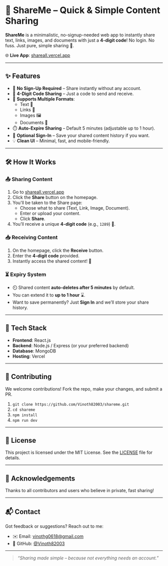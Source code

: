 # 🚀 ShareMe – Quick & Simple Content Sharing

**ShareMe** is a minimalistic, no-signup-needed web app to instantly share text, links, images, and documents with just a **4-digit code**! No login. No fuss. Just pure, simple sharing 🔄.

🌐 **Live App**: [shareall.vercel.app](https://shareall.vercel.app)

---

## ✨ Features

- 🔐 **No Sign-Up Required** – Share instantly without any account.
- 🔢 **4-Digit Code Sharing** – Just a code to send and receive.
- 📎 **Supports Multiple Formats**:
  - Text 📝
  - Links 🔗
  - Images 🖼️
  - Documents 📄
- ⏱️ **Auto-Expire Sharing** – Default 5 minutes (adjustable up to 1 hour).
- 👤 **Optional Sign-In** – Save your shared content history if you want.
- 💡 **Clean UI** – Minimal, fast, and mobile-friendly.

---

## 🛠️ How It Works

### 📤 Sharing Content

1. Go to [shareall.vercel.app](https://shareall.vercel.app/)
2. Click the **Share** button on the homepage.
3. You'll be taken to the Share page:
   - Choose what to share (Text, Link, Image, Document).
   - Enter or upload your content.
   - Click **Share**.
4. You’ll receive a unique **4-digit code** (e.g., `1289`) 🔐.

### 📥 Receiving Content

1. On the homepage, click the **Receive** button.
2. Enter the **4-digit code** provided.
3. Instantly access the shared content! 🎉

### ⏳ Expiry System

- ⏲️ Shared content **auto-deletes after 5 minutes** by default.
- You can extend it to **up to 1 hour** ⌛.
- Want to save permanently? Just **Sign In** and we’ll store your share history.

---

## 🧪 Tech Stack

- **Frontend**: React.js 
- **Backend**: Node.js / Express (or your preferred backend)
- **Database**: MongoDB 
- **Hosting**: Vercel

---

## 🤝 Contributing

We welcome contributions! Fork the repo, make your changes, and submit a PR.

1. `git clone https://github.com/Vinoth82003/shareme.git`
2. `cd shareme`
3. `npm install`
4. `npm run dev`

---

## 📄 License

This project is licensed under the MIT License. See the [LICENSE](./LICENSE) file for details.

---

## 🙌 Acknowledgements

Thanks to all contributors and users who believe in private, fast sharing!

---

## 📬 Contact

Got feedback or suggestions? Reach out to me:

- ✉️ Email: vinothg0618@gmail.com
- 🔗 GitHub: [@Vinoth82003](https://github.com/Vinoth82003)

---

> _“Sharing made simple – because not everything needs an account.”_
